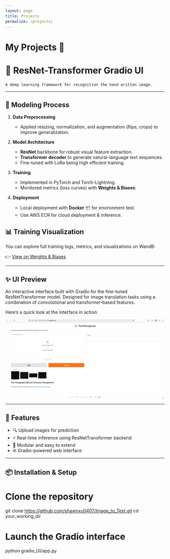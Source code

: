 ```yaml
---
layout: page
title: Projects
permalink: /projects/
---
```


# My Projects 🚀

# 🧠 ResNet-Transformer Gradio UI
    A deep learning framework for recognition the hand written image.
---

## 🔬 Modeling Process

1. **Data Preprocessing**  
   - Applied resizing, normalization, and augmentation (flips, crops) to improve generalization.  

2. **Model Architecture**  
   - **ResNet** backbone for robust visual feature extraction.  
   - **Transformer decoder** to generate natural-language text sequences.  
   - Fine-tuned with LoRa being high efficient training.

3. **Training**  
   - Implemented in PyTorch and Torch-Lightning.  
   - Monitored metrics (loss curves) with **Weights & Biases**.
  
4. **Deployment**  
   - Local deployment with **Docker** 📦 for environment test.
   - Use AWS ECR for cloud deployment & inference.


## 📊 Training Visualization

You can explore full training logs, metrics, and visualizations on WandB:

👉 [View on Weights & Biases](https://wandb.ai/xiangyexu-university-of-waterloo/image_to_text?nw=nwuserxiangyexu)

---

## ✨ UI Preview
An interactive interface built with Gradio for the fine-tuned ResNetTransformer model. Designed for image translation tasks using a combination of convolutional and transformer-based features.

Here’s a quick look at the interface in action:

![Gradio UI Demo](UI_demo.gif)

---

## 🚀 Features

- 🔍 Upload images for prediction
- ⚡ Real-time inference using ResNetTransformer backend
- 🧩 Modular and easy to extend
- 🌐 Gradio-powered web interface

---

## 📦 Installation & Setup

# Clone the repository
git clone https://github.com/shawnxu0407/Image_to_Text.git
cd your_working_dir

# Launch the Gradio interface
python gradio_UI/app.py


